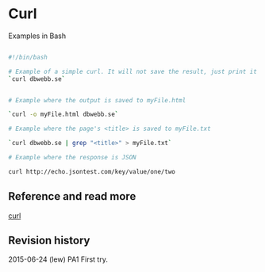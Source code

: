 Curl
==============================
Examples in Bash

```sh

#!/bin/bash

# Example of a simple curl. It will not save the result, just print it in the console.
`curl dbwebb.se`


# Example where the output is saved to myFile.html

`curl -o myFile.html dbwebb.se`

# Example where the page's <title> is saved to myFile.txt

`curl dbwebb.se | grep "<title>" > myFile.txt`

# Example where the response is JSON

curl http://echo.jsontest.com/key/value/one/two

```

Reference and read more
------------------------------

[curl](http://www.slashroot.in/curl-command-tutorial-linux-example-usage)



Revision history
------------------------------

2015-06-24 (lew) PA1 First try.
